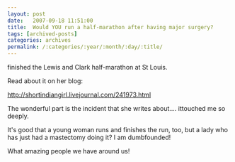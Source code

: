 ```yaml
---
layout: post
date:	2007-09-18 11:51:00
title:  Would YOU run a half-marathon after having major surgery?
tags: [archived-posts]
categories: archives
permalink: /:categories/:year/:month/:day/:title/
---
```

<LJ user="shortindiangirl"> finished the Lewis and Clark half-marathon at St Louis.

Read about it on her blog:

http://shortindiangirl.livejournal.com/241973.html

The wonderful part is the incident that she writes about.... ittouched
me so deeply.

It's good that a young woman  runs and finishes the
run, too, but a lady who has just had a mastectomy doing it? I am dumbfounded!

What amazing people we have around us!
